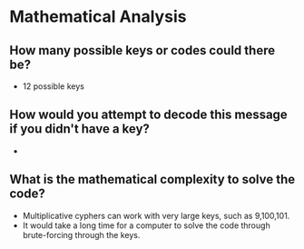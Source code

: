 # Mathematical Analysis

## How many possible keys or codes could there be? 
* 12 possible keys

## How would you attempt to decode this message if you didn't have a key? 
* 

## What is the mathematical complexity to solve the code?
* Multiplicative cyphers can work with very large keys, such as 9,100,101. 
* It would take a long time for a computer to solve the code through brute-forcing through the keys. 

